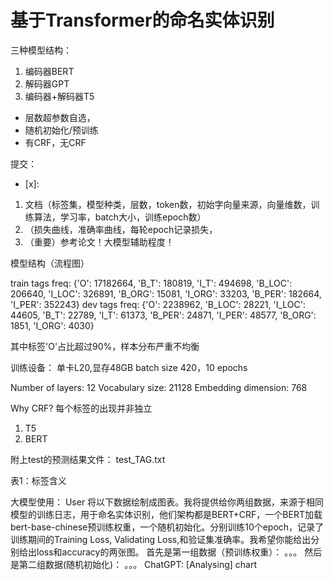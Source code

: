 # 基于Transformer的命名实体识别

三种模型结构：
1. 编码器BERT
2. 解码器GPT
3. 编码器+解码器T5

- 层数超参数自选，
- 随机初始化/预训练
- 有CRF，无CRF

提交：

- [x]: 
1. 文档（标签集，模型种类，层数，token数，初始字向量来源，向量维数，训练算法，学习率，batch大小，训练epoch数）
2. （损失曲线，准确率曲线，每轮epoch记录损失，
3. （重要）参考论文！大模型辅助程度！

模型结构（流程图）

train tags freq: {'O': 17182664, 'B_T': 180819, 'I_T': 494698, 'B_LOC': 206640, 'I_LOC': 326891, 'B_ORG': 15081, 'I_ORG': 33203, 'B_PER': 182664, 'I_PER': 352243}
dev tags freq: {'O': 2238962, 'B_LOC': 28221, 'I_LOC': 44605, 'B_T': 22789, 'I_T': 61373, 'B_PER': 24871, 'I_PER': 48577, 'B_ORG': 1851, 'I_ORG': 4030}

其中标签'O'占比超过90%，样本分布严重不均衡

训练设备：
单卡L20,显存48GB
batch size 420，10 epochs

Number of layers: 12
Vocabulary size: 21128
Embedding dimension: 768

Why CRF?
每个标签的出现并非独立

1. T5
2. BERT

附上test的预测结果文件：
test_TAG.txt

表1：标签含义

大模型使用：
User
将以下数据绘制成图表。我将提供给你两组数据，来源于相同模型的训练日志，用于命名实体识别，他们架构都是BERT+CRF，一个BERT加载bert-base-chinese预训练权重，一个随机初始化。分别训练10个epoch，记录了训练期间的Training Loss, Validating Loss,和验证集准确率。我希望你能给出分别给出loss和accuracy的两张图。
首先是第一组数据（预训练权重）：
。。。
然后是第二组数据(随机初始化)：
。。。
ChatGPT:
[Analysing]
chart
